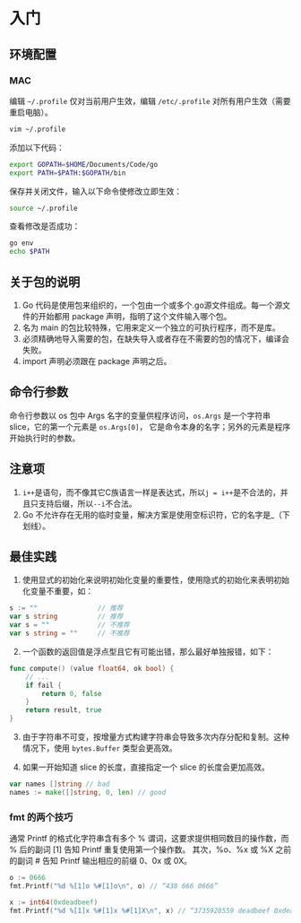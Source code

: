 # 入门

## 环境配置

### MAC
编辑 `~/.profile` 仅对当前用户生效，编辑 `/etc/.profile` 对所有用户生效（需要重启电脑）。

```bash
vim ~/.profile
```

添加以下代码：

```bash
export GOPATH=$HOME/Documents/Code/go
export PATH=$PATH:$GOPATH/bin
```

保存并关闭文件，输入以下命令使修改立即生效：

```bash
source ~/.profile
```

查看修改是否成功：

```bash
go env
echo $PATH
```


## 关于包的说明
1. Go 代码是使用包来组织的，一个包由一个或多个.go源文件组成。每一个源文件的开始都用 package 声明，指明了这个文件输入哪个包。
2. 名为 main 的包比较特殊，它用来定义一个独立的可执行程序，而不是库。
3. 必须精确地导入需要的包，在缺失导入或者存在不需要的包的情况下，编译会失败。
4. import 声明必须跟在 package 声明之后。

## 命令行参数
命令行参数以 os 包中 Args 名字的变量供程序访问，`os.Args` 是一个字符串 slice，它的第一个元素是 `os.Args[0]`，
它是命令本身的名字；另外的元素是程序开始执行时的参数。

## 注意项
1. `i++`是语句，而不像其它C族语言一样是表达式，所以`j = i++`是不合法的，并且只支持后缀，所以`--i`不合法。
2. Go 不允许存在无用的临时变量，解决方案是使用空标识符，它的名字是_（下划线）。

## 最佳实践
1. 使用显式的初始化来说明初始化变量的重要性，使用隐式的初始化来表明初始化变量不重要，如：  
```go
s := ""               // 推荐
var s string          // 推荐
var s = ""            // 不推荐
var s string = ""     // 不推荐
```

2. 一个函数的返回值是浮点型且它有可能出错，那么最好单独报错，如下：
```go
func compute() (value float64, ok bool) {
    // ...
    if fail {
        return 0, false
    }
    return result, true
}
```

3. 由于字符串不可变，按增量方式构建字符串会导致多次内存分配和复制。这种情况下，使用 `bytes.Buffer` 类型会更高效。
   
4. 如果一开始知道 slice 的长度，直接指定一个 slice 的长度会更加高效。
```go
var names []string // bad
names := make([]string, 0, len) // good
```  

### fmt 的两个技巧
通常 Printf 的格式化字符串含有多个 % 谓词，这要求提供相同数目的操作数，而 % 后的副词 [1] 告知 Printf 重复使用第一个操作数。
其次，%o、%x 或 %X 之前的副词 # 告知 Printf 输出相应的前缀 0、0x 或 0X。

```go
o := 0666
fmt.Printf("%d %[1]o %#[1]o\n", o) // “438 666 0666”

x := int64(0xdeadbeef)
fmt.Printf("%d %[1]x %#[1]x %#[1]X\n", x) // “3735928559 deadbeef 0xdeadbeef 0XDEADBEEF“
```

